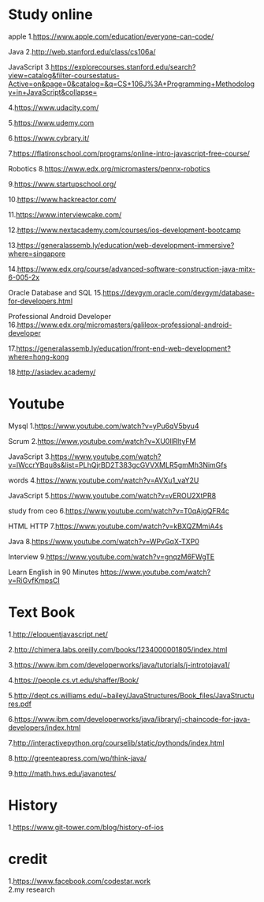 # Study online

apple
1.https://www.apple.com/education/everyone-can-code/

Java
2.http://web.stanford.edu/class/cs106a/

JavaScript
3.https://explorecourses.stanford.edu/search?view=catalog&filter-coursestatus-Active=on&page=0&catalog=&q=CS+106J%3A+Programming+Methodology+in+JavaScript&collapse=

4.https://www.udacity.com/

5.https://www.udemy.com

6.https://www.cybrary.it/

7.https://flatironschool.com/programs/online-intro-javascript-free-course/

Robotics
8.https://www.edx.org/micromasters/pennx-robotics

9.https://www.startupschool.org/

10.https://www.hackreactor.com/

11.https://www.interviewcake.com/

12.https://www.nextacademy.com/courses/ios-development-bootcamp

13.https://generalassemb.ly/education/web-development-immersive?where=singapore

14.https://www.edx.org/course/advanced-software-construction-java-mitx-6-005-2x

Oracle Database and SQL
15.https://devgym.oracle.com/devgym/database-for-developers.html

Professional Android Developer
16.https://www.edx.org/micromasters/galileox-professional-android-developer

17.https://generalassemb.ly/education/front-end-web-development?where=hong-kong

18.http://asiadev.academy/

# Youtube

Mysql
1.https://www.youtube.com/watch?v=yPu6qV5byu4

Scrum
2.https://www.youtube.com/watch?v=XU0llRltyFM

JavaScript 
3.https://www.youtube.com/watch?v=IWccrYBqu8s&list=PLhQjrBD2T383gcGVVXMLR5gmMh3NimGfs

words
4.https://www.youtube.com/watch?v=AVXu1_vaY2U

JavaScript
5.https://www.youtube.com/watch?v=vEROU2XtPR8

study from ceo
6.https://www.youtube.com/watch?v=T0qAjgQFR4c

HTML HTTP
7.https://www.youtube.com/watch?v=kBXQZMmiA4s

Java
8.https://www.youtube.com/watch?v=WPvGqX-TXP0

Interview
9.https://www.youtube.com/watch?v=gnqzM6FWgTE

Learn English in 90 Minutes
https://www.youtube.com/watch?v=RiGvfKmpsCI

# Text Book

1.http://eloquentjavascript.net/

2.http://chimera.labs.oreilly.com/books/1234000001805/index.html

3.https://www.ibm.com/developerworks/java/tutorials/j-introtojava1/

4.https://people.cs.vt.edu/shaffer/Book/

5.http://dept.cs.williams.edu/~bailey/JavaStructures/Book_files/JavaStructures.pdf

6.https://www.ibm.com/developerworks/java/library/j-chaincode-for-java-developers/index.html

7.http://interactivepython.org/courselib/static/pythonds/index.html

8.http://greenteapress.com/wp/think-java/

9.http://math.hws.edu/javanotes/


# History

1.https://www.git-tower.com/blog/history-of-ios

# credit
1.https://www.facebook.com/codestar.work  
2.my research
